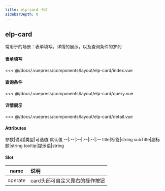 ```yaml
---
title: elp-card 卡片
sidebarDepth: 0
---
```


## elp-card

常用于的场景：表单填写，详情的展示，以及查询条件的罗列

#### 表单填写

<code-card compName="docs-card">
<<< @/docs/.vuepress/components/layout/elp-card/index.vue
</code-card>

#### 查询条件

<code-card compName="docs-card-query">
<<< @/docs/.vuepress/components/layout/elp-card/query.vue
</code-card>

#### 详情展示

<code-card compName="docs-card-detail">
<<< @/docs/.vuepress/components/layout/elp-card/detail.vue
</code-card>

#### Attributes
参数|说明|类型|可选值|默认值
--|:--|:--|:--|:--|:--
title|标签|string
subTitle|副标题|string
tooltip|提示语|string

#### Slot
name | 说明
--|:--
operate|card头部可自定义靠右的操作按钮